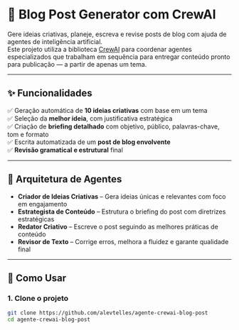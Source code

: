 # 🧠 Blog Post Generator com CrewAI

Gere ideias criativas, planeje, escreva e revise posts de blog com ajuda de agentes de inteligência artificial.  
Este projeto utiliza a biblioteca [CrewAI](https://github.com/joaomdmoura/crewAI) para coordenar agentes especializados que trabalham em sequência para entregar conteúdo pronto para publicação — a partir de apenas um tema.

---

## ✨ Funcionalidades

✅ Geração automática de **10 ideias criativas** com base em um tema  
✅ Seleção da **melhor ideia**, com justificativa estratégica  
✅ Criação de **briefing detalhado** com objetivo, público, palavras-chave, tom e formato  
✅ Escrita automatizada de um **post de blog envolvente**  
✅ **Revisão gramatical e estrutural** final

---

## 🧠 Arquitetura de Agentes

- **Criador de Ideias Criativas** – Gera ideias únicas e relevantes com foco em engajamento
- **Estrategista de Conteúdo** – Estrutura o briefing do post com diretrizes estratégicas
- **Redator Criativo** – Escreve o post seguindo as melhores práticas de conteúdo
- **Revisor de Texto** – Corrige erros, melhora a fluidez e garante qualidade final

---

## 🚀 Como Usar

### 1. Clone o projeto
```bash
git clone https://github.com/alevtelles/agente-crewai-blog-post
cd agente-crewai-blog-post
